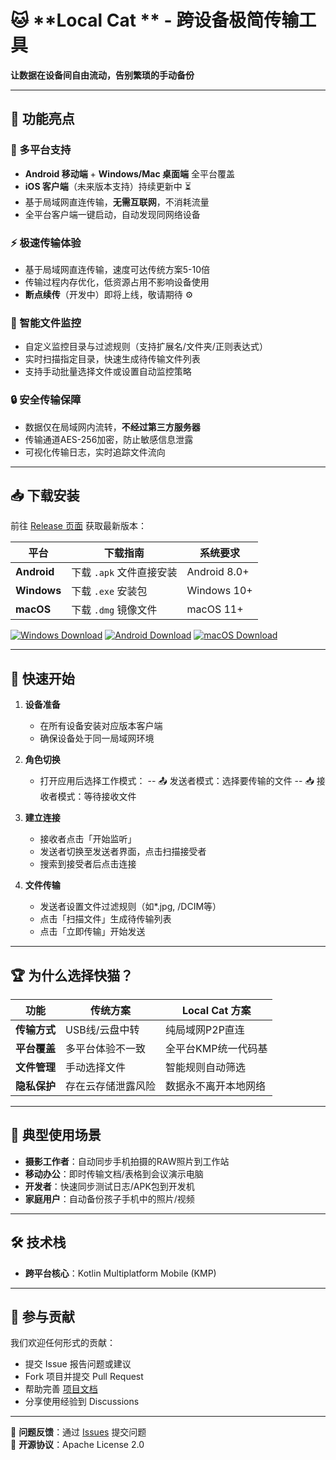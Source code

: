 # 🐱 **Local Cat ** - 跨设备极简传输工具  
**让数据在设备间自由流动，告别繁琐的手动备份**

---

## 🌟 功能亮点

### 📱 多平台支持
- **Android 移动端** + **Windows/Mac 桌面端** 全平台覆盖
- **iOS 客户端**（未来版本支持）持续更新中 ⏳
- 基于局域网直连传输，**无需互联网**，不消耗流量  
- 全平台客户端一键启动，自动发现同网络设备  

### ⚡ 极速传输体验
- 基于局域网直连传输，速度可达传统方案5-10倍    
- 传输过程内存优化，低资源占用不影响设备使用
- **断点续传**（开发中）即将上线，敬请期待 ⚙️

### 🔄 智能文件监控
- 自定义监控目录与过滤规则（支持扩展名/文件夹/正则表达式）  
- 实时扫描指定目录，快速生成待传输文件列表  
- 支持手动批量选择文件或设置自动监控策略 

### 🔒 安全传输保障
- 数据仅在局域网内流转，**不经过第三方服务器**  
- 传输通道AES-256加密，防止敏感信息泄露  
- 可视化传输日志，实时追踪文件流向  

---

## 📥 下载安装

前往 [Release 页面](https://github.com/BBOYGF/Local_Cat/releases) 获取最新版本：

| 平台 | 下载指南 | 系统要求 |
|------|----------|----------|
| **Android** | 下载 `.apk` 文件直接安装 | Android 8.0+ |
| **Windows** | 下载 `.exe` 安装包 | Windows 10+ |
| **macOS**   | 下载 `.dmg` 镜像文件 | macOS 11+ |

[![Windows Download](https://img.shields.io/badge/Windows-v1.0.0-blue?logo=windows)](https://github.com/BBOYGF/Local_Cat/releases)
[![Android Download](https://img.shields.io/badge/Android-v1.0.0-green?logo=android)](https://github.com/BBOYGF/Local_Cat/releases)
[![macOS Download](https://img.shields.io/badge/macOS-v1.0.0-silver?logo=apple)](https://github.com/BBOYGF/Local_Cat/releases)

---

## 🚀 快速开始

1. **设备准备**  
   - 在所有设备安装对应版本客户端
   - 确保设备处于同一局域网环境

2. **角色切换**  
   - 打开应用后选择工作模式：
   -- 📤 发送者模式：选择要传输的文件
   -- 📥 接收者模式：等待接收文件

3. **建立连接**  
   - 接收者点击「开始监听」
   - 发送者切换至发送者界面，点击扫描接受者
   - 搜索到接受者后点击连接
     
4. **文件传输**  
   - 发送者设置文件过滤规则（如*.jpg, /DCIM等）
   - 点击「扫描文件」生成待传输列表
   - 点击「立即传输」开始发送
---

## 🏆 为什么选择快猫？

| 功能                | 传统方案                | Local Cat 方案           |
|---------------------|-------------------------|--------------------------|
| **传输方式**        | USB线/云盘中转          | 纯局域网P2P直连 |
| **平台覆盖**      | 多平台体验不一致    | 全平台KMP统一代码基         |
| **文件管理**      | 手动选择文件            | 智能规则自动筛选          |
| **隐私保护**        | 存在云存储泄露风险        | 数据永不离开本地网络            |

---

## 🎯 典型使用场景

- **摄影工作者**：自动同步手机拍摄的RAW照片到工作站  
- **移动办公**：即时传输文档/表格到会议演示电脑  
- **开发者**：快速同步测试日志/APK包到开发机  
- **家庭用户**：自动备份孩子手机中的照片/视频  

---

## 🛠 技术栈

- **跨平台核心**：Kotlin Multiplatform Mobile (KMP) 

---

## 🤝 参与贡献

我们欢迎任何形式的贡献：
- 提交 Issue 报告问题或建议
- Fork 项目并提交 Pull Request
- 帮助完善 [项目文档](https://github.com/BBOYGF/Local_Cat/wiki)
- 分享使用经验到 Discussions

---

📮 **问题反馈**：通过 [Issues](https://github.com/BBOYGF/Local_Cat/issues) 提交问题  
📜 **开源协议**：Apache License 2.0  
